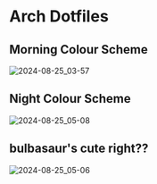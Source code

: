 # Arch Dotfiles

## Morning Colour Scheme

![2024-08-25_03-57](https://github.com/user-attachments/assets/bc215169-3c26-4728-ae68-6787be1f614d)

## Night Colour Scheme

![2024-08-25_05-08](https://github.com/user-attachments/assets/49c5b689-3dfe-4b78-add4-5a7158c20548)

## bulbasaur's cute right??

![2024-08-25_05-06](https://github.com/user-attachments/assets/704fcc3f-1a78-4893-bb18-21211b7e695e)

<!-- GitAds-Verify: 8CHKK4ETCREQDKUQZTLCIYJ4QVMPNOT1 -->
